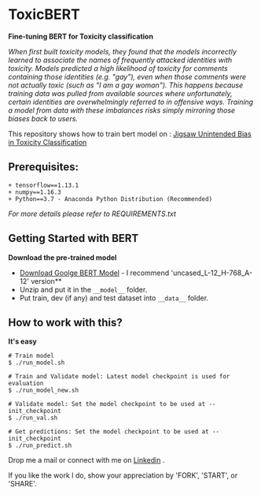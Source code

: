 # ToxicBERT

**Fine-tuning BERT for Toxicity classification**

*When first built toxicity models, they found that the models incorrectly learned to associate the names of frequently attacked identities with toxicity. Models predicted a high likelihood of toxicity for comments containing those identities (e.g. "gay"), even when those comments were not actually toxic (such as "I am a gay woman"). This happens because training data was pulled from available sources where unfortunately, certain identities are overwhelmingly referred to in offensive ways. Training a model from data with these imbalances risks simply mirroring those biases back to users.*

This repository shows how to train bert model on : [Jigsaw Unintended Bias in Toxicity Classification](https://www.kaggle.com/c/jigsaw-unintended-bias-in-toxicity-classification)


## Prerequisites:
    + tensorflow==1.13.1
    + numpy==1.16.3
    + Python==3.7 - Anaconda Python Distribution (Recommended)
*For more details please refer to REQUIREMENTS.txt*


## Getting Started with BERT
**Download the pre-trained model**
+ [Download Goolge BERT Model](https://github.com/google-research/bert) - I recommend 'uncased_L-12_H-768_A-12' version**
+ Unzip and put it in the `__model__` folder.
+ Put train, dev (if any) and test dataset into `__data__` folder.


## How to work with this?
**It's easy**
```
# Train model
$ ./run_model.sh

# Train and Validate model: Latest model checkpoint is used for evaluation
$ ./run_model_new.sh

# Validate model: Set the model checkpoint to be used at --init_checkpoint
$ ./run_val.sh

# Get predictions: Set the model checkpoint to be used at --init_checkpoint
$ ./run_predict.sh
```


Drop me a mail or connect with me on [Linkedin](https://linkedin.com/in/kumar-nityan-suman/) .

If you like the work I do, show your appreciation by 'FORK', 'START', or 'SHARE'.

